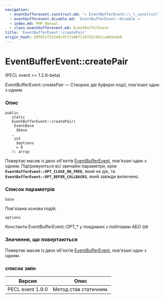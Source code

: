```yaml
---
navigation:
  - eventbufferevent.construct.md: '« EventBufferEvent::\_\_construct'
  - eventbufferevent.disable.md: 'EventBufferEvent::disable »'
  - index.md: PHP Manual
  - class.eventbufferevent.md: EventBufferEvent
title: 'EventBufferEvent::createPair'
origin_hash: ddf652f5224dc9f1fa9671347921941ca401ea50
---
```

# EventBufferEvent::createPair

(PECL event >= 1.2.6-beta)

EventBufferEvent::createPair — Створює дві буферні події, пов'язані один з одним

### Опис

```methodsynopsis
public
   static
   EventBufferEvent::createPair(
    EventBase
     $base
   , 
    int
     $options
     = 0
   ): array
```

Повертає масив із двох об'єктів [EventBufferEvent](class.eventbufferevent.md), пов'язані один з одним. Підтримуються всі звичайні параметри, крім **`EventBufferEvent::OPT_CLOSE_ON_FREE`**, який не діє, та **`EventBufferEvent::OPT_DEFER_CALLBACKS`**, який завжди включено.

### Список параметрів

`base`

Пов'язана основа подій.

`options`

Константи EventBufferEvent::OPT\_\* у поєднанні з побітовим АБО (`OR`

### Значення, що повертаються

Повертає масив із двох об'єктів [EventBufferEvent](class.eventbufferevent.md), пов'язані один з одним.

### список змін

| Версия | Опис |
| --- | --- |
| PECL event 1.9.0 | Метод став статичним. |
